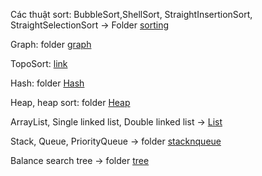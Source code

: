 Các thuật sort: BubbleSort,ShellSort,  StraightInsertionSort, StraightSelectionSort -> Folder [sorting](https://github.com/nguyenquivinhquang/Data-Structures-and-Algorithms/tree/main/src/sorting)

Graph: folder [graph](https://github.com/nguyenquivinhquang/Data-Structures-and-Algorithms/tree/main/src/graph)

TopoSort: [link](https://github.com/nguyenquivinhquang/Data-Structures-and-Algorithms/blob/bf0c3f063963b008eebd941bf85049d7340910dc/src/graph/DGraphModel.java#L142)

Hash: folder [Hash](https://github.com/nguyenquivinhquang/Data-Structures-and-Algorithms/tree/main/src/hash)

Heap, heap sort: folder [Heap](https://github.com/nguyenquivinhquang/Data-Structures-and-Algorithms/tree/main/src/heap)

ArrayList, Single linked list, Double linked list -> [List](https://github.com/nguyenquivinhquang/Data-Structures-and-Algorithms/tree/main/src/list)

Stack, Queue, PriorityQueue -> folder [stacknqueue](https://github.com/nguyenquivinhquang/Data-Structures-and-Algorithms/tree/main/src/stacknqueue)

Balance search tree -> folder [tree](https://github.com/nguyenquivinhquang/Data-Structures-and-Algorithms/tree/main/src/tree)
